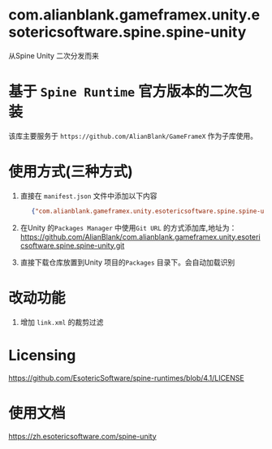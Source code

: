 # com.alianblank.gameframex.unity.esotericsoftware.spine.spine-unity

从Spine Unity 二次分发而来

# 基于 `Spine Runtime` 官方版本的二次包装

该库主要服务于 `https://github.com/AlianBlank/GameFrameX` 作为子库使用。

# 使用方式(三种方式)

1. 直接在 `manifest.json` 文件中添加以下内容
   ```json
      {"com.alianblank.gameframex.unity.esotericsoftware.spine.spine-unity": "https://github.com/AlianBlank/com.alianblank.gameframex.unity.esotericsoftware.spine.spine-unity.git"}
    ```
2. 在Unity 的`Packages Manager` 中使用`Git URL` 的方式添加库,地址为：https://github.com/AlianBlank/com.alianblank.gameframex.unity.esotericsoftware.spine.spine-unity.git

3. 直接下载仓库放置到Unity 项目的`Packages` 目录下。会自动加载识别

# 改动功能

1. 增加 `link.xml` 的裁剪过滤

# Licensing

https://github.com/EsotericSoftware/spine-runtimes/blob/4.1/LICENSE

# 使用文档

https://zh.esotericsoftware.com/spine-unity
